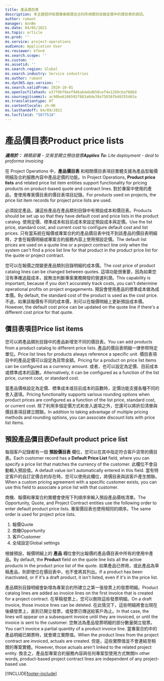 ```yaml
---
title: 產品價目表
description: 本主題提供有關專案報價及合約所用類別目錄定價中的價目表的資訊。
author: rumant
manager: AnnBe
ms.date: 04/05/2021
ms.topic: article
ms.prod: ''
ms.service: project-operations
audience: Application User
ms.reviewer: kfend
ms.search.scope: ''
ms.custom: ''
ms.assetid: ''
ms.search.region: Global
ms.search.industry: Service industries
ms.author: rumant
ms.dyn365.ops.version: ''
ms.search.validFrom: 2020-10-01
ms.openlocfilehash: e37f0bf9eef946ab4ebd658cef4e1269cbaf686d
ms.sourcegitcommit: ac90be6106592f883a0de39a75836fb40255d65a
ms.translationtype: HT
ms.contentlocale: zh-HK
ms.lasthandoff: 04/09/2021
ms.locfileid: "5877518"
---
```

# <a name="product-price-lists"></a><span data-ttu-id="bf932-103">產品價目表</span><span class="sxs-lookup"><span data-stu-id="bf932-103">Product price lists</span></span>

<span data-ttu-id="bf932-104">_**適用於：** 精簡部署 - 交易至開立預估發票_</span><span class="sxs-lookup"><span data-stu-id="bf932-104">_**Applies To:** Lite deployment - deal to proforma invoicing_</span></span>

 <span data-ttu-id="bf932-105">在 Project Operations 中，**產品價目表** 和相關價目表項目實體支援為產品型報價明細及合約服務內容中產品定價的功能。</span><span class="sxs-lookup"><span data-stu-id="bf932-105">In Project Operations, **Product price lists** and related price list item entities support functionality for pricing products on product-based quote and contract lines.</span></span> <span data-ttu-id="bf932-106">對於專案中使用的產品，會使用專案價目表的價目表項目記錄。</span><span class="sxs-lookup"><span data-stu-id="bf932-106">For products used on projects, the price list item records for project price lists are used.</span></span> 

<span data-ttu-id="bf932-107">必須設定產品，讓這些產品在產品類別目錄中有預設成本和價目表。</span><span class="sxs-lookup"><span data-stu-id="bf932-107">Products should be set up so that they have default cost and price lists in the product catalog.</span></span> <span data-ttu-id="bf932-108">使用定價、標準成本和目前成本來設定預設成本與定價。</span><span class="sxs-lookup"><span data-stu-id="bf932-108">Use the list price, standard cost, and current cost to configure default cost and list prices.</span></span> <span data-ttu-id="bf932-109">只有當系統在報價或專案合約的產品價目表中找不到該產品的價目表明細時，才會在報價明細或專案合約服務內容上使用預設定價。</span><span class="sxs-lookup"><span data-stu-id="bf932-109">The default list prices are used on a quote line or a project contract line only when the system can't find a price list line for that product in the product price list for the quote or project contract.</span></span>

<span data-ttu-id="bf932-110">您可以在報價之間變更產品類別目錄明細的成本價。</span><span class="sxs-lookup"><span data-stu-id="bf932-110">The cost price of product catalog lines can be changed between quotes.</span></span> <span data-ttu-id="bf932-111">這項功能很重要，因為如果您沒有準確追蹤成本，就無法判斷專案業務開發的營運利潤。</span><span class="sxs-lookup"><span data-stu-id="bf932-111">This capability is important, because if you don't accurately track costs, you can't determine operational profits on project engagements.</span></span> <span data-ttu-id="bf932-112">預設會使用產品的標準成本做為成本價。</span><span class="sxs-lookup"><span data-stu-id="bf932-112">By default, the standard cost of the product is used as the cost price.</span></span> <span data-ttu-id="bf932-113">不過，如果該報價有不同的成本價，則可以在報價明細上更新預設成本價。</span><span class="sxs-lookup"><span data-stu-id="bf932-113">However, the default cost price can be updated on the quote line if there's a different cost price for that quote.</span></span>

## <a name="price-list-items"></a><span data-ttu-id="bf932-114">價目表項目</span><span class="sxs-lookup"><span data-stu-id="bf932-114">Price list items</span></span>

<span data-ttu-id="bf932-115">您可以將產品類別目錄中的產品新增至不同的價目表。</span><span class="sxs-lookup"><span data-stu-id="bf932-115">You can add products from a product catalog to different price lists.</span></span> <span data-ttu-id="bf932-116">產品的價目表明細一律參照特定單位。</span><span class="sxs-lookup"><span data-stu-id="bf932-116">Price list lines for products always reference a specific unit.</span></span> <span data-ttu-id="bf932-117">價目表項目中的產品定價可以設定為貨幣金額。</span><span class="sxs-lookup"><span data-stu-id="bf932-117">Pricing for a product on price list items can be configured as a currency amount.</span></span> <span data-ttu-id="bf932-118">或者，也可以設定為定價、目前成本或標準成本的函數。</span><span class="sxs-lookup"><span data-stu-id="bf932-118">Alternatively, it can be configured as a function of the list price, current cost, or standard cost.</span></span>

<span data-ttu-id="bf932-119">當產品價格設定為定價、標準成本或目前成本的函數時，定價功能支援各種不同的舍入選項。</span><span class="sxs-lookup"><span data-stu-id="bf932-119">Pricing functionality supports various rounding options when product prices are configured as a function of the list price, standard cost, or current cost.</span></span> <span data-ttu-id="bf932-120">除了利用多個定價方式和舍入選項之外，您還可以將折扣清單與價目表項目建立關聯。</span><span class="sxs-lookup"><span data-stu-id="bf932-120">In addition to taking advantage of multiple pricing methods and rounding options, you can associate discount lists with price list items.</span></span> 

 
## <a name="default-product-price-list"></a><span data-ttu-id="bf932-121">預設產品價目表</span><span class="sxs-lookup"><span data-stu-id="bf932-121">Default product price list</span></span>
<span data-ttu-id="bf932-122">每個客戶記錄都有一個 **預設價目表** 欄位，您可以在其中指定符合客戶貨幣的價目表。</span><span class="sxs-lookup"><span data-stu-id="bf932-122">Each customer record has a **Default Price List** field, where you can specify a price list that matches the currency of the customer.</span></span> <span data-ttu-id="bf932-123">此欄位不會自動輸入預設值。</span><span class="sxs-lookup"><span data-stu-id="bf932-123">A default value isn't automatically entered in this field.</span></span> <span data-ttu-id="bf932-124">當有特定客戶的自訂定價合約存在時，您可以使用此欄位，將價目表與該客戶產生關聯。</span><span class="sxs-lookup"><span data-stu-id="bf932-124">When a custom pricing agreement with a specific customer exists, you can use this field to associate a price list with that customer.</span></span>

<span data-ttu-id="bf932-125">商機、報價和專案合約實體會使用下列順序來輸入預設產品價格清單。</span><span class="sxs-lookup"><span data-stu-id="bf932-125">The Opportunity, Quote, and Project Contract entities use the following order to enter default product price lists.</span></span> <span data-ttu-id="bf932-126">專案價目表也使用相同的順序。</span><span class="sxs-lookup"><span data-stu-id="bf932-126">The same order is used for project price lists.</span></span>

1.  <span data-ttu-id="bf932-127">報價</span><span class="sxs-lookup"><span data-stu-id="bf932-127">Quote</span></span>
2.  <span data-ttu-id="bf932-128">商機​​</span><span class="sxs-lookup"><span data-stu-id="bf932-128">Opportunity</span></span>
3.  <span data-ttu-id="bf932-129">客戶</span><span class="sxs-lookup"><span data-stu-id="bf932-129">Customer</span></span>
4.  <span data-ttu-id="bf932-130">全域設定</span><span class="sxs-lookup"><span data-stu-id="bf932-130">Global settings</span></span> 

<span data-ttu-id="bf932-131">根據預設，報價明細上的 **產品** 欄位會列出報價的產品價目表中所有的使用中產品。</span><span class="sxs-lookup"><span data-stu-id="bf932-131">By default, the **Product** field on the quote line lists all the active products in the product price list of the quote.</span></span> <span data-ttu-id="bf932-132">如果產品已停用，或此產品為草稿產品，則即使位在價目表中，也不會將其列出。</span><span class="sxs-lookup"><span data-stu-id="bf932-132">If a product has been inactivated, or if it's a draft product, it isn't listed, even if it's in the price list.</span></span> 

<span data-ttu-id="bf932-133">產品類別目錄明細會新增為專案合約所建立之第一張發票上的發票明細。</span><span class="sxs-lookup"><span data-stu-id="bf932-133">Product catalog lines are added as invoice lines on the first invoice that is created for a project contract.</span></span> <span data-ttu-id="bf932-134">在草稿發票上，您可以刪除這些發票明細。</span><span class="sxs-lookup"><span data-stu-id="bf932-134">On a draft invoice, those invoice lines can be deleted.</span></span> <span data-ttu-id="bf932-135">在此情況下，這些明細將會出現在後續發票上，直到已開立發票，或發票已傳送給客戶為止。</span><span class="sxs-lookup"><span data-stu-id="bf932-135">In that case, the lines will appear on a subsequent invoice until they are invoiced, or until the invoice is sent to the customer.</span></span> <span data-ttu-id="bf932-136">您無法為產品發票明細的部分數量開立發票。</span><span class="sxs-lookup"><span data-stu-id="bf932-136">You can't invoice a partial quantity of a product invoice line.</span></span> <span data-ttu-id="bf932-137">當專案合約中的產品明細已開票時，就會建立實際值。</span><span class="sxs-lookup"><span data-stu-id="bf932-137">When the product lines from the project contract are invoiced, actuals are created.</span></span> <span data-ttu-id="bf932-138">但是，這些實際值並不會連結至相關的專案實體。</span><span class="sxs-lookup"><span data-stu-id="bf932-138">However, those actuals aren't linked to the related project entity.</span></span> <span data-ttu-id="bf932-139">換言之，產品型專案合約服務內容與任何專案型使用方式無關</span><span class="sxs-lookup"><span data-stu-id="bf932-139">In other words, product-based project contract lines are independent of any project-based use.</span></span> 


[!INCLUDE[footer-include](../includes/footer-banner.md)]
